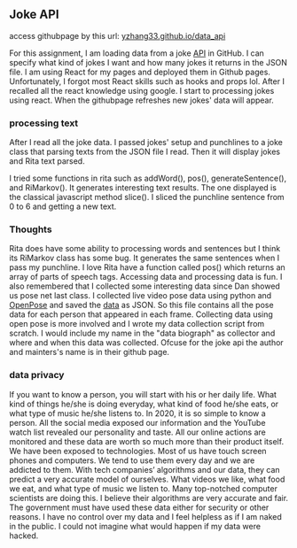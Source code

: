 ## Joke API

access githubpage by this url: [yzhang33.github.io/data_api](https://yzhang33.github.io/data_api/)

For this assignment, I am loading data from a joke [API](https://official-joke-api.appspot.com/jokes/general/ten) in GitHub. 
I can specify what kind of jokes I want and how many jokes it returns in the JSON file. I am using React for my pages and deployed them in Github pages. Unfortunately, I forgot most React skills such as hooks and props lol. After I recalled all the react knowledge using google. I start to processing jokes using react. When the githubpage refreshes new jokes' data will appear.

### processing text
After I read all the joke data. I passed jokes' setup and punchlines to a joke class that parsing texts from the JSON file I read.
Then it will display jokes and Rita text parsed.

I tried some functions in rita such as addWord(), pos(), generateSentence(), and RiMarkov().
It generates interesting text results. The one displayed is the classical javascript method slice().
I sliced the punchline sentence from 0 to 6 and getting a new text.

### Thoughts
Rita does have some ability to processing words and sentences but I think its RiMarkov class has some bug. It generates the same sentences when I pass my punchline.
I love Rita have a function called pos() which returns an array of parts of speech tags. Accessing data and processing data is fun. I also remembered that I collected some interesting data since Dan showed us pose net last class. I collected live video pose data using python and [OpenPose](https://github.com/CMU-Perceptual-Computing-Lab/openpose) and saved the [data](https://docs.google.com/document/d/13RYB7uqj7xlNPEMxRFhkXHAh2YY8W42LHKeggZBE6gw/edit?usp=sharing) as JSON. So this file contains all the pose data for each person that appeared in each frame. Collecting data using open pose is more involved and I wrote my data collection script from scratch. I would include my name in the "data biograph" as collector and where and when this data was collected. Ofcuse for the joke api the author and mainters's name is in their github page. 

### data privacy
If you want to know a person, you will start with his or her daily life. What kind of things he/she is doing everyday, what kind of food he/she eats, or what type of music he/she listens to. In 2020, it is so simple to know a person. All the social media exposed our information and the YouTube watch list revealed our personality and taste. All our online actions are monitored and these data are worth so much more than their product itself. We have been exposed to technologies. Most of us have touch screen phones and computers. We tend to use them every day and we are addicted to them. With tech companies’ algorithms and our data, they can predict a very accurate model of ourselves. What videos we like, what food we eat, and what type of music we listen to. Many top-notched computer scientists are doing this. I believe their algorithms are very accurate and fair. The government must have used these data either for security or other reasons. I have no control over my data and I feel helpless as if I am naked in the public. I could not imagine what would happen if my data were hacked. 
